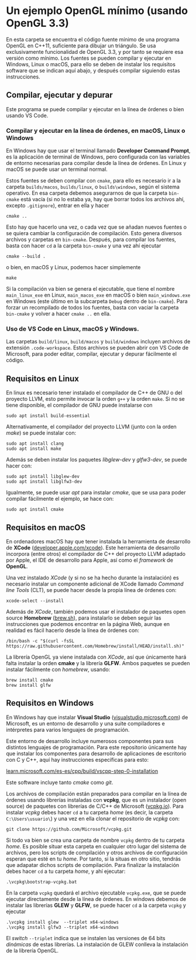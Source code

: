 # Un ejemplo OpenGL mínimo (usando OpenGL 3.3)

En esta carpeta se encuentra el código fuente mínimo de una programa OpenGL en C++11, suficiente para dibujar un triángulo. Se usa exclusivamente funcionalidad de OpenGL 3.3, y por tanto se requiere esa versión como mínimo. Los fuentes se pueden compilar y ejecutar en Windows, Linux o macOS, para ello se deben de instalar los requisitos software que se indican aquí abajo, y después compilar siguiendo estas instrucciones.

## Compilar, ejecutar y depurar

Este programa se puede compilar y ejecutar en la línea de órdenes o bien usando VS Code.

### Compilar y ejecutar en la línea de órdenes, en macOS, Linux o Windows

En Windows hay que usar el terminal llamado __Developer Command Prompt__, es la aplicación de terminal de Windows, pero configurada con las variables de entorno necesarias para compilar desde la línea de órdenes. En Linux y macOS se puede usar un terminal normal.

Estos fuentes se deben compilar con `cmake`, para ello es necesario ir a la carpeta `builds/macos`, `builds/linux`, o `builds\windows`, según el sistema operativo. 
En esa carpeta debemos asegurarnos de que la carpeta `bin-cmake` está vacía (si no lo estaba ya, hay que borrar todos los archivos ahí, excepto `.gitignore`), entrar en ella y hacer 

```
cmake ..
``` 

Esto hay que hacerlo una vez, o cada vez que se añadan nuevos fuentes o se quiera cambiar la configuración de compilación. Esto genera diversos archivos y carpetas en `bin-cmake`. Después, para compilar los fuentes, basta con hacer `cd` a la carpeta `bin-cmake` y una vez ahí ejecutar 

```
cmake --build .
```

o bien, en macOS y Linux, podemos hacer simplemente 

``` 
make 
``` 

Si la compilación va bien se genera el ejecutable, que tiene el nombre  `main_linux_exe` en Linux,  `main_macos_exe` en macOS o bien `main_windows.exe` en Windows (este último en la subcarpeta `Debug` dentro de `bin-cmake`).
Para forzar un recompilado de todos los fuentes, basta con vaciar la carpeta `bin-cmake` y volver a hacer `cmake ..` en ella.


### Uso de VS Code en Linux, macOS y Windows.

Las carpetas `build/linux`, `build/macos` y `build/windows` incluyen archivos de extensión `.code-workspace`. Estos archivos se pueden abrir con VS Code de Microsoft, para poder editar, compilar, ejecutar y depurar fácilmente el código.

## Requisitos en Linux

En linux es necesario tener instalado el compilador de C++ de GNU o del proyecto LLVM, esto permite invocar la orden `g++` y la orden `make`. Si no se tiene disponible, el compilador de GNU puede instalarse con

```
sudo apt install build-essential
```

Alternativamente, el compilador del proyecto LLVM (junto con la orden _make_) se puede instalar con:

```
sudo apt install clang
sudo apt install make
```


Además se deben instalar los paquetes _libglew-dev_ y _glfw3-dev_, se puede hacer con:

```
sudo apt install libglew-dev
sudo apt install libglfw3-dev
```

Igualmente, se puede usar _apt_ para instalar _cmake_, que se usa para poder compilar fácilmente el ejemplo, se hace con:

```
sudo apt install cmake
```


## Requisitos en macOS

En ordenadores macOS hay que tener instalada la herramienta de desarrollo de **XCode** ([developer.apple.com/xcode](https://developer.apple.com/xcode/)).
Este herramienta de desarrollo incorpora (entre otros) el compilador de C++ del proyecto LLVM adaptado por Apple, el IDE de desarrollo para Apple, así como el _framework_ de **OpenGL**. 

Una vez instalado _XCode_ (y si no se ha hecho durante la instalación) es necesario instalar un componente adicional de XCode llamado _Command line Tools_ (CLT), se puede hacer desde la propia línea de órdenes con:

```
xcode-select --install
```

Además de _XCode_, también podemos usar el instalador de paquetes open source **Homebrew** ([brew.sh](https://brew.sh/index_es)), para instalarlo se deben seguir las instrucciones que podemos encontrar en la página Web, aunque en realidad es fácil hacerlo desde la línea de órdenes con:

```
/bin/bash -c "$(curl -fsSL https://raw.githubusercontent.com/Homebrew/install/HEAD/install.sh)"
```

La librería OpenGL ya viene instalada con _XCode_, así que únicamente hará falta instalar la orden **cmake** y la librería **GLFW**. Ambos paquetes se pueden instalar fácilmente con _homebrew_, usando:  

```
brew install cmake
brew install glfw
```

## Requisitos en Windows

En Windows hay que instalar **Visual Studio** ([visualstudio.microsoft.com](https://visualstudio.microsoft.com))
 de Microsoft, es un entorno de desarrollo y una suite compiladores e intérpretes para varios lenguajes de programación. 

Este entorno de desarrollo incluye numerosos componentes para sus distintos lenguajes de programación. Para este repositorio únicamente hay que instalar los componentes para desarrollo de aplicaciones de escritorio con C y C++, aquí hay instrucciones específicas para esto:

[learn.microsoft.com/es-es/cpp/build/vscpp-step-0-installation](https://learn.microsoft.com/es-es/cpp/build/vscpp-step-0-installation)

Este software incluye tanto _cmake_ como _git_.

Los archivos de compilación están preparados para compilar en la línea de órdenes usando librerías instaladas con **vcpkg**, que es un instalador (open source) de paquetes con librerías de C/C++ de Microsoft ([vcpkg.io](https://vcpkg.io)).  Para instalar _vcpkg_ debes hacer `cd` a tu carpeta _home_ (es decir, la carpeta `C:\Users\usuario\`) y una vez en ella clonar el repositorio de _vcpkg_ con:

```
git clone https://github.com/Microsoft/vcpkg.git
```

Si todo va bien se crea una carpeta de nombre `vcpkg` dentro de tu carpeta _home_. Es posible situar esta carpeta en cualquier otro lugar del sistema de archivos, pero los scripts de compilación y otros archivos de configuración esperan que esté en tu _home_. Por tanto, si la situas en otro sitio, tendrás que adapatar dichos scripts de compilación. Para finalizar la instalación debes hacer `cd` a tu carpeta _home_, y ahí ejecutar:

```
.\vcpkg\bootstrap-vcpkg.bat
```

En la carpeta `vcpkg` quedará el archivo ejecutable `vcpkg.exe`, que se puede ejecutar directamente desde la línea de órdenes. En windows debemos de instalar las librerías **GLEW** y **GLFW**, se puede hacer `cd` a la carpeta `vcpkg` y ejecutar 

```
.\vcpkg install glew  --triplet x64-windows
.\vcpkg install glfw3 --triplet x64-windows
```

El _switch_ `--triplet` indica que se instalen las versiones de 64 bits _dinámicas_ de estas librerías. La instalación de GLEW conlleva la instalación de la librería OpenGL.








